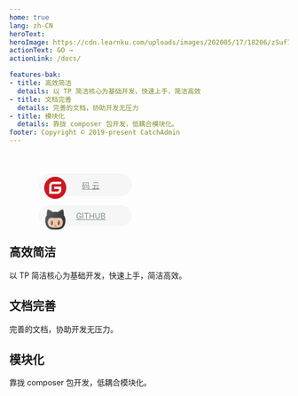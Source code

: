 ```yaml
---
home: true
lang: zh-CN
heroText: 
heroImage: https://cdn.learnku.com/uploads/images/202005/17/18206/zSuf7Ce5kM.png!large
actionText: GO →
actionLink: /docs/

features-bak:
- title: 高效简洁
  details: 以 TP 简洁核心为基础开发，快速上手，简洁高效
- title: 文档完善
  details: 完善的文档，协助开发无压力
- title: 模块化
  details: 靠拢 composer 包开发，低耦合模块化。  
footer: Copyright © 2019-present CatchAdmin
---
```


<div style="margin-top: 50px; margin-bottom: 10px;"><div class="features" style="text-align: center; padding-top: 0px; padding-left: 15px; border-top: none;"> <div class="feature" style="max-width: 50%; text-align: center;"><p><a href="https://gitee.com/jaguarjack/catchAdmin" target="_blank" class="button gray has-icon" style="border: 1px solid rgb(255, 255, 255);"><img height="40px" width="40px" src="data:image/png;base64,iVBORw0KGgoAAAANSUhEUgAAACwAAAAsCAMAAAApWqozAAAABGdBTUEAALGPC/xhBQAAACBjSFJN
 AAB6JgAAgIQAAPoAAACA6AAAdTAAAOpgAAA6mAAAF3CculE8AAAANlBMVEUAAADHHSPHHSPHHSPH
 HSPHHSPHHSPHHSPHHSPHHSPHHSPHHSPHHSPHHSPHHSPHHSPHHSP////j4a6NAAAAEHRSTlMAQIC/
 78+fYCCP33AQr1AwMJw25AAAAAFiS0dEEeK1PboAAAAHdElNRQfiChAXHyv1fh08AAABPElEQVQ4
 y72VW5aEIAxEQ0BQRMz+Vzujg4RHwOPP1FcfvdKVpIwAtRRqQ7cW61aYaN0S+Ei7IWqpl5fx3ZAo
 3ZsJB41k2sPDQhPhB5bIfmCJdoaPN5ZI5T5U5ehG6XJI/eWema3vk6ts8ywWab4q3bzvrcwGmMD3
 0Vv2IOcmUnF0drz9WcRanK2d/yWZmnR8AcDsoihdVgD9/NQXjDNYseV3GIF62FQVLnMYxT5fxL/C
 xwC2EsxjCBWMPDKpdaqCHQdUgtcKPnnAAqyr1Jkizrp7w3SoInwFWpcwnCorxds/cCyCpsXoszFf
 PirD2XEalZvAXINPL2hy7VSjuHmuNkK3OIbiCLhXttwS+MKasyzEfmCb0bUezrZJaljlIWy1IFvx
 EUQJ3zaPAUZa93J9GRthrqAQf/e9RdeVBT+lbET1mByJVAAAACV0RVh0ZGF0ZTpjcmVhdGUAMjAx
 OC0xMC0xNlQyMzozMTo0MyswODowMCj4efoAAAAldEVYdGRhdGU6bW9kaWZ5ADIwMTgtMTAtMTZU
 MjM6MzE6NDMrMDg6MDBZpcFGAAAAGXRFWHRTb2Z0d2FyZQBBZG9iZSBJbWFnZVJlYWR5ccllPAAA
 AABJRU5ErkJggg==">
       码 云</a></p></div> <div class="feature" style="max-width: 50%; text-align: center;"><p><a href="https://github.com/yanwenwu/catch-admin" target="_blank" class="button gray has-icon" style="border: 1px solid rgb(255, 255, 255);"><img height="40px" width="40px" src="data:image/png;base64,iVBORw0KGgoAAAANSUhEUgAAADQAAAAwCAYAAABe6Vn9AAAABGdBTUEAALGPC/xhBQAAACBjSFJN
  AAB6JgAAgIQAAPoAAACA6AAAdTAAAOpgAAA6mAAAF3CculE8AAAABmJLR0QAAAAAAAD5Q7t/AAAA
  CXBIWXMAAOpgAADqYAGEyd52AAAAB3RJTUUH4gYSERoetc50YgAADm5JREFUaN7FmnuMXPV1xz+/
  333NzD699r5sL34sxhj8WhqDMRFsETJJQ1IrMthtFanQFUVCqFKkqukfrVClqkqkqlIfEpVKaqpY
  AoNiFRpESoNDlBZsA669xhh2wcb2etfel/c9c+/9/U7/mLmzM7Oz9gKOeqSre2fm9zjf8/qdc+4o
  FqEnnngCEUFrTUdHB+fPn+fAgQP8f1B3dzdHjhxhz549KKVQSnH48OGqY93FFvF9H2OMqq+vVxcv
  XrS+7/Pkk09ijCEIAiYmJjh48OBvBMCjjz6KtRatNSKCMYZHHnmEzs5ONTs7SxRFsthcVe3Lp556
  ijiOAXYBf6i1HgTecxznaE9Pz9XnnnuOOI4REdauXcuzzz77GwFz6NAh9u/f3xJF0d3W2q8ZY9qB
  A8A7QRDwyiuvLA3Q008/zfHjx9m0adOPjDF/CqCUmnFdt18p9Zrrui+vWLGi98qVK6KUQkR4/vnn
  vxKQffv2oZTCWsuGDRtUX1/f5jAM98Zx/J0oijYYY2pEBMdxfnj27Nkf3Hvvvbz00ktLA9TT04NS
  qjWXy/1HHMdfE5nXsFIKx3EuOI7zU9d1f7x///7egwcPYoxBKcULL7zwpYCICC+++CL79u27M4qi
  x6Mo2htF0ZrEEhIetNbHUqnUIyIy/Prrr98YUE9PD1EUAdxjjPm5tbYhWax04QKwz13Xfd5xnB9H
  UTTgOA4iUjQZY8yCecmz1hprLUopcrkcQRC0h2H4eBiGPWEYrrPWYq1dMB+45rrubuB4Y2MjL7/8
  chn/TiWgdevWJZLYa6393WqgE6aNMY3GmG4R+brjOCOpVKo/DEObzWY5d+4cXV1dWinl+L6vgyDQ
  6XRat7e3c/z4cQmCAK01mUzGi+P429ls9u+z2ez3wjBsqiaA5BnwgP+y1p65fPkyQ0NDZbwtiHIN
  DQ00NDSokZGRLhFRFYstIGOMMsbcE8fxgTiO/1FrfdT3/c3r169ffe7cuXoRSYmIU5hvRkdHs52d
  nZMiclFEPpycnHwgl8v1RFHUkGjkeiQiDnDH6dOn2blzJydOnLg+IBFhYmIisNaurvZbNekVNNYQ
  x/GfA5GIBIkWryNpgJy11rfWqlKBla5bTaDW2h133XVXMDc3l6vkcQGggt1nRKTpRtqpAlYnYCrn
  LsJkUPndEvZARNqjKMoASwaUAmqXop0bMVBt7hKZvt74WmNMSqmFQVpXfqGUQmsdAMENd4ebAnIp
  cyquNBBUm7dAQwXHzIiI90U3/rIgv6B2AFylVLramAUawrEozypU9UN3sY2XKuWbBFIp1yj0wqhY
  Bmj//v0oDdqVCDBfVDs3A+SSgCox2pVIaWHXrl3VAT322GMARHPWiWbUXkRavoDEbhrI0jGL7SOW
  1uyUPJqdibWIsHPnzoWAXNdN0pmHlVLfF8H7sk57I8avd54tEaQnIt/XWj+c1EcJOYl2CgMblFJ/
  C2z+TWnnJkbBjIissNa+BuQ6Ojq4dOlSXkNJsqiUehC4/6uE1BtppxLYV9zrfq11d6mGXCDJjH3H
  cfaSP1Svu5i1FpTCUQrtaLRSWBHi2GBFEGsx1mJtsrEgAoJAUgYoBSofSrXO36PYYPJJL0vJ64A0
  sBd4HYiKgAp22AbcfT1piQi+57KmvZnb1rSzvKGOdMrHdTTWCmEUEUZx8Z7NRYRRRBQbRATPdfBc
  h8Bz8T0X33XxfRfPdVEKoihmNptjeHyCD/sv0n9hkLlcWKyXFuHpHhFpAy4WARWoC1i5mD1bK7Q2
  NfDQzq1s2bCGTDrISzk/oHRW8aOIIAhikxqqUIsoQAo3VTFfwIrlwR1beP/Mp7z29nsMDI8VD8Uq
  5roS2JYA0lprtNYAt4lIZjHNtDc3sv+bX+febRupyeSt0hbMz4qUXUUtM18MFrEX+JdkvK24JG9q
  dTUZundspue7D9HRuhxrF/WvGhHZWKxoXbeopBWV/pI812XSfPuBHWy4ZWWRmXlSOF6AE6Tz4TPR
  Dtdx8GRtQGmNm8rg+KmKIXkebl+/mn0P30dDXbrEJxdEzOXJg5u0igoOVpV2bd/I5s6OMqnnJa+p
  bVuD9msxcYTWwvTgZ9goW2ZCLALO8QLqVt2GNRbtepjcFNODnyHGzItEhK7b1/Hg3Vs4/IujVBpQ
  AVhNEuncxOEApzIgWCusaKzjt+7oxNEaW7FaTUsHc1Oz9B7+J3IzU9zxrd+nuXMDExc+AlkkSiVr
  KE3dylsZOPUeZ984RFBbz/bH/pja1rVMXf60HLijuW/b7fz3Bx8xNHqtCKR0SPKgRSSJIvHCvS23
  tK+gZVl93jeKkhbcIIMT1NN7+F+5+vFJxi/0c+qn/0JuZg6/rqngKNW1IyIE9U1kZ2Y5/e8vcO1C
  P4Onj3PipedwUg24qUyZJVgrtDUvY31HW5lQS4QfVwMUVfqO1prVrctxnIpeikBQv5zhvg/Rnk/X
  7z1NurGJ6SsDXD51lHRTG1Qpvua1o0g3tXP55Lus7rqPOx75A1w/YKSvl6uf9JJqbJmXQ2GO5zis
  XdmCM+8ipRQmJqdLWk0zC2xca1qWNZD39ZJFlMKvbWTsQh9ukKJx1Tocz0fEMtL/IaBR2lnUd5R2
  ENEM952mtnU1da2rUVoT57KMnTub13ClQBS0Ny/DyUfkysA1nQxzjTFJ23esslGBglTgLWRIKcQK
  syNXGDjxP1z56ATR3DRKaSaHLhKHIY4bEJsSKy5GNsH1AuIox+TAeYZ6j4FSmCgEYOrKANYKSutC
  cJindODnhVuZfYuMJ4pxRSQBdMlxnCyQkvmTEWOqObfCGkNuehJrIqLZecZNmEWMQTluHkSlpAW0
  6yLGEoc5otxcIdzn98xNXUNMTLWmrjGm7NAu3OestReLJpf8aK09IyIjZQtYy+TsXLlESp+TPQuL
  lceAhXPm3UJKxlSalqoKBhEmpmcxC3O8ERH5qHiwJsittZcLzb+ifcbGMjQyvtATRNCuS6o+iWYF
  exbBS2fQjoONo+qBQYGNI7Tj4KVq8qCKYrekG5ejXRfKGM+nU5eujBbfeiRkrb1grR1MktkioFdf
  fXXCWvurMr6t5croBHFiy0U1WxChrqUs9UPE0rB6PY4fYOPcQo0mTEQ53CCgsWN9kfGEybq2DhCT
  36OE4thw+epYtbD99smTJycTH9IALS0t7NmzB2vtEWvtTDJYKcXA1VFGxqfKqkJEyE2NsHz9Jrx0
  TVE7Sjs0b9iCxDmkRMJ5kzYFbYBYg8Q5WjZuyzt/ot1MLc0bNpOdGC4RhKCVYmj0GucHr5b1bkRk
  2lr7y66uLjzPmwc0ODhIGIaEYXjUWns8kZZSitFrU5z59MIC3wknR1m2Zj3tW+5GjMGamKa1G1m5
  9W7mxi4DUnx9OHS2l09//RY2jguCUcyODrCqaxeNt9yKjWOsNazquo+mNbeSmxgpM1cR+N+z5xge
  m5hPcvN+fyyKomNxHBOG+SjpAPT399PX18f27duzURT5WutvFs3RWq5NzXD72lXUZdLzjm3yzLVt
  2UkcZkk3rmDbd/8Iz9fMjQ9hjWF6eAjHC5gZHSY3M0VTx1pmx0dRWoMYgtoGlnduITc9Qeumu9i2
  t4doaphwcqwAKK+dweExfvKztxmfnC5aiohEcRz/TRAE77a1tfHOO+8kss7TQw89hO/7WGtX+L5/
  yHGc3y4NEDvuvJV937iPmnSq4EP5iJRa1kqqoQVQhDPjzA5fRKzBhDk++eXPcVyPtju34bgu4xfP
  c/WTM2x4YDe1LW355LZ1LW6mARCyY0PMjl0uqWphamaO5w//gl99cKbEh4U4jt8Kw/AxrfUowOnT
  p8sBATz++OOMjo4Sx/HveJ73E6XUsgSQUrBz621854EdLKuvKSvJleOiUFgTlTny3LUxLnzwLtmJ
  cUTA8Tza79jG8rWdUCw1BOV6iLWIiYB87ZSY+0tv/Jojx08XX54VgthIFEXf01q/4bou77//fvG3
  siStsbERYwwzMzOf+b6/TCm1UylVPKsuDo3y+eAwDbUZajIpPM/NF4fWIrb8VE9CeNOaTppuWcfy
  NZ20bdpC7YrmxNdJEiqxFlXIHQFm50I++uwSL7x6hKO9fZVhOjbG/PXY2Ni/eZ4nYRgyMjJ/fC44
  KHbv3p00Teo9z/srrfXTSil33hGFdOCxqrWJ7RvXsaa9mbbljdRkApx85whVcnLNH51qPhSXlvYi
  GGuZnc0yODJO/4VBjn/Yz/mBq0zPzpHU64UgEMdx/A9RFP2lUmpaRDhz5kwZ/wua9WEYkslkEJHJ
  XC73F67rTruu+yda69p85IPZXMjH5y/zyeeDpHyP5mX1NDXUUl+TZlldDfW1aTKpAM91cRyVBwrE
  xhAbSxTFzMxmuTY9w+i1KSYK96GRcaZns4WOjyprjhhjpuM4/rs4jn+ktZ4GaG5uXgBo0Yb87t27
  ERGy2ayXSqX2OY7zZ1rrzZUdmGJfweYDhdYFHyhKdl5XiUbyba7ie9riYVnKTAkQjDG9cRz/MJfL
  HfJ9PyoNApXkLIKHVatW4TgOWmtbX19/amZm5j9FZFpE2oGmBFiSeZU1QgogTbE/ZzGm5Cp5VZmc
  VZVgClVAXxzH/xzH8Q98339bStKH4eHhqnwvqqGE7r///uLfYd566y26u7s3aq2/oZT6llLqNqVU
  K6UZeol0F+tdV3mBlVxZY8wVa+3HxpifGWPe6O3t/WTr1q3FvwAsppklA0qou7u7WMWmUikmJiZq
  HMdpV0ptAzqBZqCB/KvMtIi41To0JczHIjJrrZ0SkUkRGbbWfmqtPWmMGQyCYLbwfwmUUpw6dWpJ
  fC4ZUKnGKklrjed5vPnmm+zYscMjH2yKbzZsRV5XMElrjImfeeaZ6MCBA0RRVGwBl2p7qUC+NKDF
  aM+ePQwMDCTZRuXZsQBQ8rsxBt/3OXbs2E3h4/8A+ZsJ1icA+CgAAAAldEVYdGRhdGU6Y3JlYXRl
  ADIwMTgtMTAtMTZUMjM6MzU6MTErMDg6MDD+bMbNAAAAJXRFWHRkYXRlOm1vZGlmeQAyMDE4LTEw
  LTE2VDIzOjM1OjExKzA4OjAwjzF+cQAAAEN0RVh0c29mdHdhcmUAL3Vzci9sb2NhbC9pbWFnZW1h
  Z2ljay9zaGFyZS9kb2MvSW1hZ2VNYWdpY2stNy8vaW5kZXguaHRtbL21eQoAAAAYdEVYdFRodW1i
  OjpEb2N1bWVudDo6UGFnZXMAMaf/uy8AAAAYdEVYdFRodW1iOjpJbWFnZTo6SGVpZ2h0ADE2MsfF
  bZoAAAAXdEVYdFRodW1iOjpJbWFnZTo6V2lkdGgAMTc2SkLInwAAABl0RVh0VGh1bWI6Ok1pbWV0
  eXBlAGltYWdlL3BuZz+yVk4AAAAXdEVYdFRodW1iOjpNVGltZQAxNTI5MzEzOTkwm211PgAAABJ0
  RVh0VGh1bWI6OlNpemUAMTIyMDNCN8caEQAAAGJ0RVh0VGh1bWI6OlVSSQBmaWxlOi8vL2hvbWUv
  d3d3cm9vdC9uZXdzaXRlL3d3dy5lYXN5aWNvbi5uZXQvY2RuLWltZy5lYXN5aWNvbi5jbi9zcmMv
  MTIxMzAvMTIxMzAwNC5wbmdjC05sAAAAAElFTkSuQmCC">
        GITHUB</a></p></div></div></div>

<div class="features">      
<div class="feature">
  <h2>高效简洁</h2> 
  <p>以 TP 简洁核心为基础开发，快速上手，简洁高效。</p>
</div> 
<div class="feature">
  <h2>文档完善</h2> 
  <p>完善的文档，协助开发无压力。
</p>
</div> 
<div class="feature">
  <h2>模块化</h2> 
  <p>靠拢 composer 包开发，低耦合模块化。</p>
</div>
</div>

<style type="text/css">
a.button {
  padding: 0.75em 2em;
  border-radius: 1.5em;
  display: inline-block;
  color: #fff;
  background-color: #1869fb;
  transition: all 0.15s ease;
  box-sizing: border-box;
  border: 1px solid #1869fb;
  width: 170px;
}
a.button.gray {
  background-color: #f6f6f6;
  color: #7f8c8d;
  border-color: #d7d7d7;
}

a.button.has-icon {
    position: relative;
    text-indent: 1.4em;
}

a.button.has-icon > img {
  position: absolute;
  left: 0.7em;
  top: 0.4em;
}
</style>